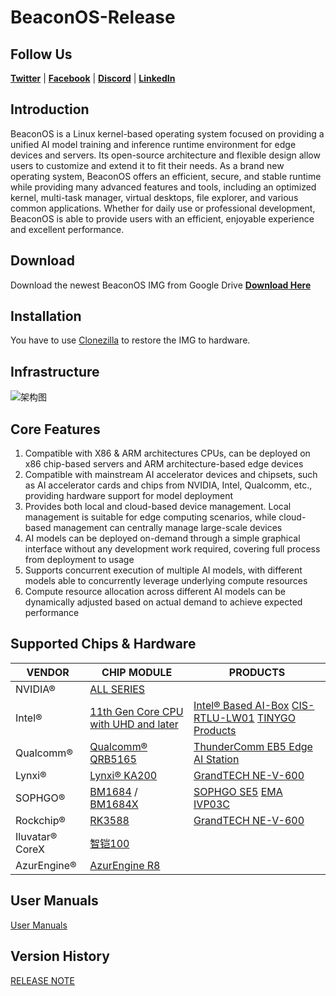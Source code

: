# BeaconOS-Release

## Follow Us
[**Twitter**](http://twitter.com/yuntuwisevision) | [**Facebook**](https://www.facebook.com/YTWiseVision/) | [**Discord**](https://discord.gg/XvTZQgYY) | [**LinkedIn**](https://cn.linkedin.com/company/ytwisevision)

## Introduction
BeaconOS is a Linux kernel-based operating system focused on providing a unified AI model training and inference runtime environment for edge devices and servers. Its open-source architecture and flexible design allow users to customize and extend it to fit their needs. As a brand new operating system, BeaconOS offers an efficient, secure, and stable runtime while providing many advanced features and tools, including an optimized kernel, multi-task manager, virtual desktops, file explorer, and various common applications. Whether for daily use or professional development, BeaconOS is able to provide users with an efficient, enjoyable experience and excellent performance.

## Download
Download the newest BeaconOS IMG from Google Drive
[**Download Here**](https://drive.google.com/drive/folders/1-06uuwvtTiPC9eH4FoVz26fknRdzZcFx?usp=sharing)

## Installation
You have to use [Clonezilla](https://clonezilla.org) to restore the IMG to hardware.

## Infrastructure
![架构图](https://github.com/YuntuWiseVision/BeaconOS-Release/assets/148029179/534ee924-7032-4511-89b7-c833513459e0)

## Core Features
1. Compatible with X86 & ARM architectures CPUs, can be deployed on x86 chip-based servers and ARM architecture-based edge devices  
2. Compatible with mainstream AI accelerator devices and chipsets, such as AI accelerator cards and chips from NVIDIA, Intel, Qualcomm, etc., providing hardware support for model deployment
3. Provides both local and cloud-based device management. Local management is suitable for edge computing scenarios, while cloud-based management can centrally manage large-scale devices
4. AI models can be deployed on-demand through a simple graphical interface without any development work required, covering full process from deployment to usage
5. Supports concurrent execution of multiple AI models, with different models able to concurrently leverage underlying compute resources  
6. Compute resource allocation across different AI models can be dynamically adjusted based on actual demand to achieve expected performance

## Supported Chips & Hardware
| VENDOR | CHIP MODULE | PRODUCTS |
| --- | --- | --- |
| NVIDIA® | [ALL SERIES](http://www.Nvidia.com) |     |
| Intel® | [11th Gen Core CPU with UHD and later](https://www.intel.com/content/www/us/en/products/platforms/details/tiger-lake-up3.html) |  [Intel® Based AI-Box](https://www.intel.cn/content/www/cn/zh/developer/articles/reference-implementation/edge-ai-box-for-video-analytics.html) [CIS-RTLU-LW01](https://www.spestech.com/product/detail/post-44.html) [TINYGO Products](https://www.tinygo.com.cn/product?categoryNo=1129740108)|
| Qualcomm® | [Qualcomm® QRB5165](https://www.qualcomm.com/content/dam/qcomm-martech/dm-assets/documents/qrb5165-soc-product-brief_87-28730-1-b.pdf) | [ThunderComm EB5 Edge AI Station](https://www.thundercomm.com/product/eb5-edge-ai-box/)  |
| Lynxi® | [Lynxi® KA200](https://lynxi.com/lq2001/18.html) | [GrandTECH NE-V-600](https://www.edgevision.asia/#/device/details?pk_equipment_display=2b93fa1a-6c98-11ee-bb40-0242ac76006a)  |
| SOPHGO® | [BM1684](https://www.sophgo.com/product/introduce/bm1684.html) / [BM1684X](https://www.sophgo.com/product/introduce/bm1684x.html) | [SOPHGO SE5](https://www.sophgo.com/product/introduce/se5.html)  [EMA IVP03C](https://www.ema-tech.com/ProductDetail/9477810.html) |
| Rockchip® | [RK3588](https://www.rock-chips.com/a/cn/product/RK35xilie/2022/0926/1656.html) | [GrandTECH NE-V-600](https://www.edgevision.asia/#/device/details?pk_equipment_display=2b93fa1a-6c98-11ee-bb40-0242ac76006a)  |
| Iluvatar® CoreX | [智铠100](https://www.iluvatar.com/productDetails?fullCode=cpjs-yj-tlxltt-zk100) |     |
| AzurEngine® | [AzurEngine R8](http://www.azurengine.cn/?page_id=490) |     |

## User Manuals
[User Manuals](https://github.com/YuntuWiseVision/BeaconOS-Release/blob/a3a9f5fa5967b7eedbb2b56d6f4f79f418aff852/USERMANUAL.MD)

## Version History
[RELEASE NOTE](https://github.com/YuntuWiseVision/BeaconOS-Release/blob/0e5904a0dcb3d2351627cb0d8dff1cf860a48d25/Release%20Note.md)

